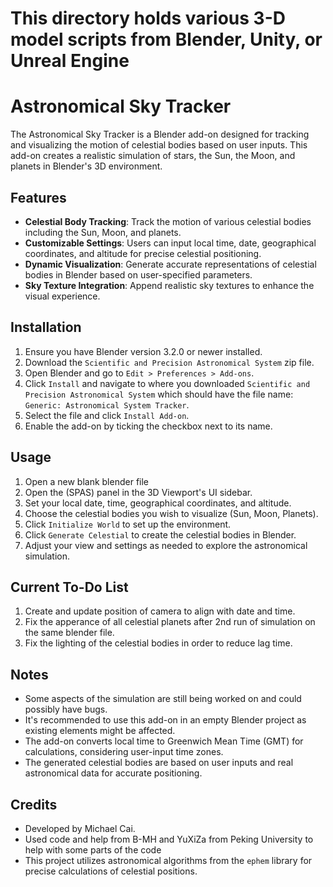 # This directory holds various 3-D model scripts from Blender, Unity, or Unreal Engine
# Astronomical Sky Tracker

The Astronomical Sky Tracker is a Blender add-on designed for tracking and visualizing the motion of celestial bodies based on user inputs. This add-on creates a realistic simulation of stars, the Sun, the Moon, and planets in Blender's 3D environment.

## Features

- **Celestial Body Tracking**: Track the motion of various celestial bodies including the Sun, Moon, and planets.
- **Customizable Settings**: Users can input local time, date, geographical coordinates, and altitude for precise celestial positioning.
- **Dynamic Visualization**: Generate accurate representations of celestial bodies in Blender based on user-specified parameters.
- **Sky Texture Integration**: Append realistic sky textures to enhance the visual experience.

## Installation

1. Ensure you have Blender version 3.2.0 or newer installed.
2. Download the `Scientific and Precision Astronomical System` zip file.
3. Open Blender and go to `Edit > Preferences > Add-ons`.
4. Click `Install` and navigate to where you downloaded `Scientific and Precision Astronomical System` which should have the file name: `Generic: Astronomical System Tracker`.
5. Select the file and click `Install Add-on`.
6. Enable the add-on by ticking the checkbox next to its name.

## Usage

1. Open a new blank blender file
2. Open the (SPAS) panel in the 3D Viewport's UI sidebar.
3. Set your local date, time, geographical coordinates, and altitude.
4. Choose the celestial bodies you wish to visualize (Sun, Moon, Planets).
5. Click `Initialize World` to set up the environment.
6. Click `Generate Celestial` to create the celestial bodies in Blender.
7. Adjust your view and settings as needed to explore the astronomical simulation.

## Current To-Do List

1. Create and update position of camera to align with date and time.
2. Fix the apperance of all celestial planets after 2nd run of simulation on the same blender file.
3. Fix the lighting of the celestial bodies in order to reduce lag time.

## Notes

- Some aspects of the simulation are still being worked on and could possibly have bugs.
- It's recommended to use this add-on in an empty Blender project as existing elements might be affected.
- The add-on converts local time to Greenwich Mean Time (GMT) for calculations, considering user-input time zones.
- The generated celestial bodies are based on user inputs and real astronomical data for accurate positioning.

## Credits

- Developed by Michael Cai.
- Used code and help from B-MH and YuXiZa from Peking University to help with some parts of the code
- This project utilizes astronomical algorithms from the `ephem` library for precise calculations of celestial positions.
